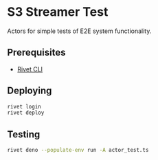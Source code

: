 # S3 Streamer Test

Actors for simple tests of E2E system functionality.

## Prerequisites

- [Rivet CLI](https://rivet.gg/docs/setup)

## Deploying

```sh
rivet login
rivet deploy
```

## Testing

```sh
rivet deno --populate-env run -A actor_test.ts
```

